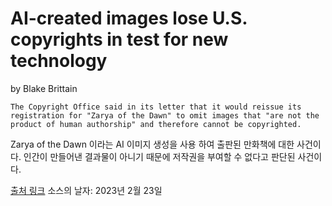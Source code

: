 # AI-created images lose U.S. copyrights in test for new technology

by Blake Brittain

```
The Copyright Office said in its letter that it would reissue its registration for "Zarya of the Dawn" to omit images that "are not the product of human authorship" and therefore cannot be copyrighted.
```

Zarya of the Dawn 이라는 AI 이미지 생성을 사용 하여 출판된 만화책에 대한 사건이다. 인간이 만들어낸 결과물이 아니기 때문에 저작권을 부여할 수 없다고 판단된 사건이다. 


[출처 링크](https://www.reuters.com/legal/ai-created-images-lose-us-copyrights-test-new-technology-2023-02-22/) 
소스의 날자: 2023년 2월 23일